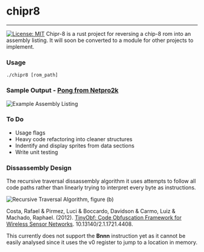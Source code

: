 # chipr8 
----
[![License: MIT](https://img.shields.io/badge/License-MIT-yellow.svg)](https://opensource.org/licenses/MIT)
Chipr-8 is a rust project for reversing a chip-8 rom into an assembly listing. It will soon be converted to a module for other projects to implement.

### Usage
    ./chipr8 [rom_path]

### Sample Output - [Pong from Netpro2k](https://github.com/netpro2k/Chip8/blob/master/games/Pong.ch8)
![Example Assembly Listing](https://i.imgur.com/SroikuC.png)

### To Do
- Usage flags
- Heavy code refactoring into cleaner structures
- Indentify and display sprites from data sections
- Write unit testing

### Dissassembly Design
The recursive traversal dissassembly algorithm it uses attempts to follow all code paths rather than linearly trying to interpret every byte as instructions. 

![Recursive Traversal Algorithm, figure (b)](https://www.researchgate.net/profile/Rafael_Costa5/publication/259176378/figure/fig1/AS:286310834814976@1445273230010/Disassembly-Algorithms-a-linear-sweep-and-b-recursive-traversal.png)

 Costa, Rafael & Pirmez, Luci & Boccardo, Davidson & Carmo, Luiz & Machado, Raphael. (2012). [TinyObf: Code Obfuscation Framework for Wireless Sensor Networks](https://www.researchgate.net/publication/259176378_TinyObf_Code_Obfuscation_Framework_for_Wireless_Sensor_Networks). 10.13140/2.1.1721.4408.
 
 This currently does not support the <b>Bnnn</b> instruction yet as it cannot be easily analysed since it uses the v0 register to jump to a location in memory.
